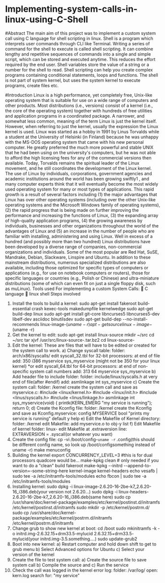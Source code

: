 # Implementing-system-calls-in-linux-using-C-Shell

#Abstract
The main aim of this project was to implement a custom system call using C
language for shell scripting in linux. Shell is a program which interprets user
commands through CLI like Terminal. Writing a series of command for the
shell to execute is called shell scripting. It can combine lengthy and
repetitive sequences of commands into a single and simple script, which
can be stored and executed anytime. This reduces the effort required by
the end user. Shell variables store the value of a string or a number for the
shell to read. Shell scripting can help you create complex programs
containing conditional statements, loops and functions. The shell is not part
of system kernel, but uses the system kernel to execute programs, create
files etc.

#Introduction
Linux is a high performance, yet completely free, Unix-like operating system that is suitable for
use on a wide range of computers and other products. Most distributions (i.e., versions) consist
of a kernel (i.e., the core of the operating system) together with hundreds of free utilities
and application programs in a coordinated package.
A narrower, and somewhat less common, meaning of the term Linux is just the kernel itself.
However, when referring to just the kernel, usually the expression the Linux kernel is used.
Linux was started as a hobby in 1991 by Linus Torvalds while a student at the University of
Helsinki (in Finland) because he was unhappy with the MS-DOS operating system that came
with his new personal computer. He greatly preferred the much more powerful and
stable UNIX that he had been using on the university's computers, but he was not able to afford
the high licensing fees for any of the commercial versions then available. Today, Torvalds
remains the spiritual leader of the Linux movement, and he still coordinates the development of
the Linux kernel.
The use of Linux by individuals, corporations, government agencies and academic institutions
around the world has been growing swiftly1
, and many computer experts think that it will
eventually become the most widely used operating system for many or most types of
applications.
This rapid growth is a result of several factors including (1) the major advantages that Linux has
over other operating systems (including over the other Unix-like operating systems and the
Microsoft Windows family of operating systems), (2) the rapid progress that is being made on
further improving the performance and increasing the functions of Linux, (3) the expanding array
of high-quality application programs, (4) the growing awareness by individuals, businesses and
other organizations throughout the world of the advantages of Linux and (5) an increase in the
number of people who are familiar with installing, administering and using Linux.
Well in excess of a hundred (and possibly more than two hundred) Linux distributions have been
developed by a diverse range of companies, non-commercial organizations and individuals.
Some of the most popular are Red Hat, SuSE, Mandrake, Debian, Slackware, Linspire and
Ubuntu. In addition to these mainstream distributions, numerous specialized distributions are
also available, including those optimized for specific types of computers or applications (e.g., for
use on notebook computers or routers), those for specific languages or countries (e.g., Polish or
Chinese) and ultra-miniature distributions (some of which can even fit on just a single floppy
disk, such as muLinux).
Tools used
For implementing a custom System Calls:
 C language
 linux shell
Steps involved
1. Install the tools to build a kernel:
sudo apt-get install fakeroot build-essential crash kexec-tools makedumpfile kernelwedge
sudo apt-get build-dep linux
sudo apt-get install git-core libncurses5 libncurses5-dev libelf-dev asciidoc binutilsdev
sudo apt-get build-dep --no-install-recommends linux-image-$(uname -r) apt-get
source linux-image-$(uname -r)
2. Get the kernel to edit:
sudo apt-get install linux-source
mkdir ~/src
cd ~/src
tar xjvf /usr/src/linux-source-.tar.bz2
cd linux-source-<version-number-here>
3. Edit the kernel:
These are files that will have to be edited or created for the system call to work.
a) Change syscall table:
folder: arch/x86/syscalls/
edit syscall_32.tbl for 32-bit processors:
at end of file add: 350 i386 myservice sys_myservice
(might not be 350 for your linux kernel)
*or edit syscall_64.tbl for 64-bit processors:
at end of non-specific system call numbers add: 313 64 myservice
sys_myservice
b) Add header file to include folder:
folder: include/linux/syscalls.h
at very end of file(after #endif) add: asmlinkage int sys_myservice
c) Create the system call:
folder: /kernel
create the system call and save as myservice.c:
#include <linux/kernel.h>
#include <linux/init.h>
#include <linus/syscalls.h>
#include <linus/linkage.h>
asmlinkage int sys_myservice(void) {
printk(KERN_EMERG "my service is running"); 
return 0;
d) Create the Kconfig file:
folder: /kernel
create the Kconfig and save as Kconfig.myservice:
config MYSERVICE
bool "prints my service is running"
default y
help
e) Edit the Makefile of Kernel directory:
folder: /kernel
edit Makefile: add myservice.o to obj-y list
f) Edit Makefile of kernel folder:
linux-<version-number-here>
edit Makefile at .extraversion line: EXTRAVERSION = .syscall(or whatever you
want)
4. Create the config file:
cp -vi /boot/config-`uname -r` .config(this should be different config name, so look
up /boot/configsomething instead of uname -r)
make menuconfig
5. Building the kernel
export CONCURRENCY_LEVEL=3 #this is for dual processors quadcore would be...
make-kpkg clean # only needed if you want to do a "clean" build
fakeroot make-kpkg --initrd --append-to-version=-some-string-here kernel-image
kernel-headers
echo vesafb | sudo tee -a /etc/initramfs-tools/modules
echo fbcon | sudo tee -a /etc/initramfs-tools/modules
6. Installing kernel:
sudo dpkg -i linux-image-2.6.20-16-2be-k7_2.6.20-16_i386.deb(your version not
2.6.20...)
sudo dpkg -i linux-headers-2.6.20-16-2be-k7_2.6.20-16_i386.deb(same here)
sudo cp /usr/share/doc/kernel-package/examples/etc/kernel/postinst.d/initramfs
/etc/kernel/postinst.d/initramfs
sudo mkdir -p /etc/kernel/postrm.d/
sudo cp /usr/share/doc/kernel-package/examples/etc/kernel/postrm.d/initramfs
/etc/kernel/postrm.d/initramfs
7. Change grub to show new kernel at boot:
cd /boot
sudo mkinitramfs -k -o initrd.img-2.6.32.15+drm33.5-mylucid 2.6.32.15+drm33.5-
mylucid(your initrd.img-3.5.something....)
sudo update-grub2
8. Boot into new kernel:
a) Restart computer and hold down shift to get to grub menu
b) Select Advanced options for Ubuntu
c) Select your version of the kernel
9. Create the file to test system call:
a) Create the source file to save system call
b) Compile the source and
c) Run the service
10. Check the call was logged in the kernel error log:
folder: /var/log/
open: kern.log
search for: "my service"
